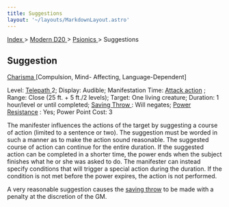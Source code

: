 ```yaml
---
title: Suggestions
layout: '~/layouts/MarkdownLayout.astro'
---
```


[ Index ](/) > [ Modern D20 ](/modern.d20.srd) > [ Psionics ](/modern.d20.srd/psionics) > Suggestions

##  Suggestion

[ Charisma ](/modern.d20.srd/basics/ability.scores) [Compulsion, Mind- Affecting, Language-Dependent]

Level: [ Telepath ](/modern.d20.srd/classes/advanced/telepath) 2; Display:
Audible; Manifestation Time: [ Attack action](/modern.d20.srd/combat/attack.actions) ; Range: Close (25 ft. + 5 ft./2
levels); Target: One living creature; Duration: 1 hour/level or until
completed; [ Saving Throw ](/modern.d20.srd/basics/saving.throws) : Will
negates; [ Power Resistance](/modern.d20.srd/special.abilities/power.resistance) : Yes; Power Point Cost:
3

The manifester influences the actions of the target by suggesting a course of
action (limited to a sentence or two). The suggestion must be worded in such a
manner as to make the action sound reasonable. The suggested course of action
can continue for the entire duration. If the suggested action can be completed
in a shorter time, the power ends when the subject finishes what he or she was
asked to do. The manifester can instead specify conditions that will trigger a
special action during the duration. If the condition is not met before the
power expires, the action is not performed.

A very reasonable suggestion causes the [ saving throw](/modern.d20.srd/basics/saving.throws) to be made with a penalty at the
discretion of the GM.

